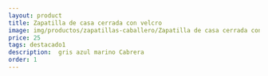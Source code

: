 ```yaml
---
layout: product
title: Zapatilla de casa cerrada con velcro 
image: img/productos/zapatillas-caballero/Zapatilla de casa cerrada con velcro =25=destacado1= gris azul marino Cabrera.webp
price: 25
tags: destacado1
description:  gris azul marino Cabrera
order: 1
---
```

